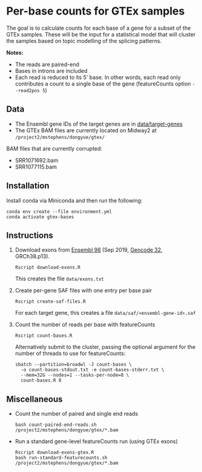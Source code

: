 # Per-base counts for GTEx samples

The goal is to calculate counts for each base of a gene for a subset of the GTEx
samples. These will be the input for a statistical model that will cluster the
samples based on topic modelling of the splicing patterns.

**Notes:**
* The reads are paired-end
* Bases in introns are included
* Each read is reduced to its 5' base. In other words, each read only
  contributes a count to a single base of the gene (featureCounts option
  `--read2pos 5`)

## Data

* The Ensembl gene IDs of the target genes are in [data/target-genes]()
* The GTEx BAM files are currently located on Midway2 at
  `/project2/mstephens/dongyue/gtex/`

BAM files that are currently corrupted:
* SRR1071692.bam
* SRR1077115.bam

## Installation

Install conda via Miniconda and then run the following:

```
conda env create --file environment.yml
conda activate gtex-bases
```

## Instructions

1. Download exons from [Ensembl 98](http://sep2019.archive.ensembl.org/) (Sep
2019, [Gencode 32](https://www.gencodegenes.org/human/release_32.html),
GRCh38.p13).
    ```
    Rscript download-exons.R
    ```
    This creates the file `data/exons.txt`

1. Create per-gene SAF files with one entry per base pair
    ```
    Rscript create-saf-files.R
    ```
    For each target gene, this creates a file `data/saf/<ensembl-gene-id>.saf`

1. Count the number of reads per base with featureCounts
    ```
    Rscript count-bases.R
    ```
    Alternatively submit to the cluster, passing the optional argument for the
    number of threads to use for featureCounts:
    ```
    sbatch --partition=broadwl -J count-bases \
      -o count-bases-stdout.txt -e count-bases-stderr.txt \
      --mem=32G --nodes=1 --tasks-per-node=8 \
      count-bases.R 8
    ```

## Miscellaneous

* Count the number of paired and single end reads
    ```
    bash count-paired-end-reads.sh /project2/mstephens/dongyue/gtex/*.bam
    ```

* Run a standard gene-level featureCounts run (using GTEx exons)
    ```
    Rscript download-exons-gtex.R
    bash run-standard-featurecounts.sh /project2/mstephens/dongyue/gtex/*.bam
    ```
